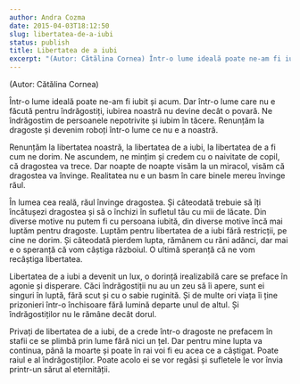 ```yaml
---
author: Andra Cozma
date: 2015-04-03T18:12:50
slug: libertatea-de-a-iubi
status: publish
title: Libertatea de a iubi
excerpt: "(Autor: Cătălina Cornea) Într-o lume ideală poate ne-am fi iubit și acum. Dar într-o lume care nu e făcută pentru  "
---
```

(Autor: Cătălina Cornea)

Într-o lume ideală poate ne-am fi iubit și acum. Dar într-o lume care nu e făcută pentru îndrăgostiți, iubirea noastră nu devine decât o povară. Ne îndrăgostim de persoanele nepotrivite și iubim în tăcere. Renunțăm la dragoste și devenim roboți într-o lume ce nu e a noastră.

Renunțăm la libertatea noastră, la libertatea de a iubi, la libertatea de a fi cum ne dorim. Ne ascundem, ne mințim și credem cu o naivitate de copil, că dragostea va trece. Dar noapte de noapte visăm la un miracol, visăm că dragostea va învinge. Realitatea nu e un basm în care binele mereu învinge răul.

În lumea cea reală, răul învinge dragostea. Și câteodată trebuie să îți încătușezi dragostea și să o închizi în sufletul tău cu mii de lăcate. Din diverse motive nu putem fi cu persoana iubită, din diverse motive încă mai luptăm pentru dragoste. Luptăm pentru libertatea de a iubi fără restricții, pe cine ne dorim. Și câteodată pierdem lupta, rămânem cu răni adânci, dar mai e o speranță că vom câștiga războiul. O ultimă speranță că ne vom recâștiga libertatea.

Libertatea de a iubi a devenit un lux, o dorință irealizabilă care se preface în agonie și disperare. Căci îndrăgostiții nu au un zeu să îi apere, sunt ei singuri în luptă, fără scut și cu o sabie ruginită. Și de multe ori viața îi ține prizonieri într-o închisoare fără lumină departe unul de altul. Și îndrăgostiților nu le rămâne decât dorul.

Privați de libertatea de a iubi, de a crede într-o dragoste ne prefacem în stafii ce se plimbă prin lume fără nici un țel. Dar pentru mine lupta va continua, până la moarte și poate în rai voi fi eu acea ce a câștigat. Poate raiul e al îndrăgostiților. Poate acolo ei se vor regăsi și sufletele le vor învia printr-un sărut al eternității.
    